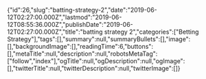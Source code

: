 {"id":26,"slug":"batting-strategy-2","date":"2019-06-12T02:27:00.000Z","lastmod":"2019-06-12T08:55:36.000Z","publishDate":"2019-06-12T02:27:00.000Z","title":"batting strategy 2","categories":["Betting Strategy"],"tags":[],"summary":null,"summaryBullets":[],"image":[],"backgroundImage":[],"readingTime":6,"buttons":[],"metaTitle":null,"description":null,"robotsMetaTag":["follow","index"],"ogTitle":null,"ogDescription":null,"ogImage":[],"twitterTitle":null,"twitterDescription":null,"twitterImage":[]}
